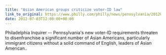 ```yaml
---
title: "Asian American groups criticize voter-ID law"
link_to_original: https://www.philly.com/philly/news/pennsylvania/20120703_Asian_American_groups_criticize_voter-ID_law_1.html)  
date: 2012-07-03T12:00:00+00:00
---
```

  
Philadelphia Inquirer -- Pennsylvania's new voter-ID requirements threaten to disenfranchise a significant number of Asian Americans, particularly immigrant citizens without a solid command of English, leaders of Asian American..

